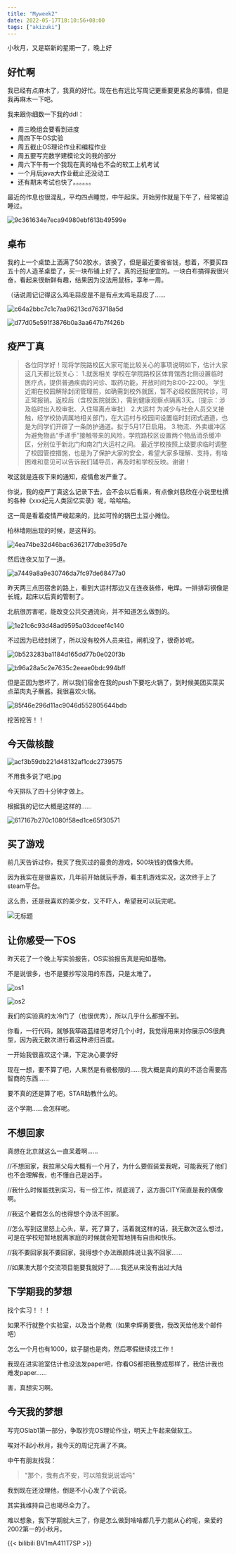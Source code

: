 ```yaml
---
title: "Myweek2"
date: 2022-05-17T18:10:56+08:00
tags: ["akizuki"]
---
```




小秋月，又是崭新的星期一了，晚上好

## 好忙啊

我已经有点麻木了，我真的好忙。现在也有远比写周记更重要更紧急的事情，但是我再麻木一下吧。

我来跟你细数一下我的ddl：

* 周三晚组会要看到进度
* 周四下午OS实验
* 周五截止OS理论作业和编程作业
* 周五要写完数学建模论文的我的部分
* 周六下午有一个我现在真的啥也不会的软工上机考试
* 一个月后java大作业截止还没动工
* 还有期末考试也快了。。。。。。

最近的作息也很混乱，平均四点睡觉，中午起床。开始劳作就是下午了，经常被迫睡过。



![9c361634e7eca94980ebf613b49599e](9c361634e7eca94980ebf613b49599e.jpg)



## 桌布

我的上一个桌垫上洒满了502胶水，该换了，但是最近要省省钱，想着，不要买四五十的人造革桌垫了，买一块布铺上好了。真的还挺便宜的。一块白布搞得我很兴奋，看起来很新鲜有趣，结果因为没法用鼠标，享年一周。

（话说周记记得这么鸡毛蒜皮是不是有点太鸡毛蒜皮了......

![c64a2bbc7c1c7aa96213cd763718a5d](c64a2bbc7c1c7aa96213cd763718a5d.jpg)

![d77d05e591f3876b0a3aa647b7f426b](d77d05e591f3876b0a3aa647b7f426b.jpg)

## 疫严丁真

>各位同学好！现将学院路校区大家可能比较关心的事项说明如下，估计大家这几天都比较关心：
>1.就医相关
>学校在学院路校区体育馆西北侧设置临时医疗点，提供普通疾病的问诊、取药功能，开放时间为8:00-22:00。
>学生近期在校园解除封闭管理前，如确需到校外就医，暂不必经校医院转诊，可正常报销。返校后（含校医院就医），需到健康观察点隔离3天。（提示：涉及临时出入校审批、入住隔离点审批）
>2.大运村
>为减少与社会人员交叉接触，经学校协调属地相关部门，在大运村与校园间设置临时封闭式通道，也是为同学们开辟了一条防护通道。拟于5月17日启用。
>3.物流、外卖缓冲区
>为避免物品“手递手”接触带来的风险，学院路校区设置两个物品消杀缓冲区，分别位于新北门和南2门大运村之间。
>  最近学校按照上级要求临时调整了校园管控措施，也是为了保护大家的安全，希望大家多理解、支持，有啥困难和意见可以告诉我们辅导员，再及时和学校反映。谢谢！

唉这就是连夜下来的通知，疫情愈发严重了。

你说，我的疫严丁真这么记录下去，会不会以后看来，有点像刘慈欣在小说里杜撰的各种《xxx纪元人类回忆实录》呢，哈哈哈。

这一周是看着疫情严峻起来的，比如可怜的锅巴土豆小摊位。

柏林墙刚出现的时候，是这样的。

![4ea74be32d46bac6362177dbe395d7e](4ea74be32d46bac6362177dbe395d7e.jpg)

然后连夜又加了一道。

![a7449a8a9e30746da7fc97de68477a0](a7449a8a9e30746da7fc97de68477a0.jpg)

昨天两三点回宿舍的路上，看到大运村那边又在连夜装修，电焊。一排排彩钢像是长城，起床以后真的管制了。

北航很厉害呢，能改变公共交通流向，并不知道怎么做到的。

![1e21c6c93d48ad9595a03dceef4c140](1e21c6c93d48ad9595a03dceef4c140.jpg)

不过因为已经封闭了，所以没有校外人员来往，闸机没了，很奇妙呢。

![0b523283ba1184d165dd77b0e020f3b](0b523283ba1184d165dd77b0e020f3b.jpg)

![b96a28a5c2e7635c2eeae0bdc994bff](b96a28a5c2e7635c2eeae0bdc994bff.jpg)

但是正因为憋坏了，所以我们宿舍在我的push下要吃火锅了，到时候美团买菜买点菜肉丸子蘸酱。我很喜欢火锅。

![85f46e296d11ac9046d552805644bdb](85f46e296d11ac9046d552805644bdb.jpg)

挖苦挖苦！！

## 今天做核酸

![acf3b59db221d48132af1cdc2739575](acf3b59db221d48132af1cdc2739575.jpg)

不用我多说了吧.jpg

今天排队了四十分钟才做上。

根据我的记忆大概是这样的......

![617167b270c1080f58ed1ce65f30571](617167b270c1080f58ed1ce65f30571.jpg)



## 买了游戏

前几天告诉过你，我买了我买过的最贵的游戏，500块钱的偶像大师。

因为我实在是很喜欢，几年前开始就玩手游，看主机游戏实况，这次终于上了steam平台。

这么贵，还是我喜欢的美少女，又不吓人，希望我可以玩完呢。

![无标题](无标题.png)

## 让你感受一下OS

昨天花了一个晚上写实验报告，OS实验报告真是宛如基物。

不是说很多，也不是要抄写没用的东西，只是太难了。

![os1](os1.png)

![os2](os2.png)

我们的实验真的太冷门了（也很优秀），所以几乎什么都搜不到。

你看，一行代码，就够我筚路蓝缕思考好几个小时，我觉得用来对你展示OS很典型，因为我无数次进行着这种递归百度。

一开始我很喜欢这个课，下定决心要学好

现在一想，要不算了吧，人果然是有极极限的......我大概是真的真的不适合需要高智商的东西......

要不真的还是算了吧，STAR助教什么的。

这个学期......会怎样呢。



## 不想回家

真想在北京就这么一直呆着啊......

//不想回家，我拉黑父母大概有一个月了，为什么要假装爱我呢，可能我死了他们也不会理解我，也不懂自己是凶手。

//我什么时候能找到实习，有一份工作，彻底润了，这方面CITY简直是我的偶像啊。

//我这个暑假怎么的也得想个办法不回家。

//怎么写到这里怒上心头，草，死了算了，活着就这样的话，我无数次这么想过，可是在学校短暂地脱离家庭的时候就会短暂地拥有自由和快乐。

//我不要回家我不要回家，我得想个办法跟颜炜说让我不回家......

//如果澳大那个交流项目能要我就好了......我还从来没有出过大陆



## 下学期我的梦想

找个实习！！！

如果不行就整个实验室，以及当个助教（如果李辉勇要我，我改天给他发个邮件吧）

怎么一个月也有1000，蚊子腿也是肉，然后寒假继续找工作！

我现在进实验室估计也没法发paper吧，你看OS都把我整成那样了，我估计我也难发paper......

害，真想实习啊。



## 今天我的梦想

写完OSlab1第一部分，争取抄完OS理论作业，明天上午起来做软工。

唉对不起小秋月，我今天的周记充满了不爽。

中午有朋友找我：

> "那个，我有点不安，可以陪我说说话吗"

我到现在还没理他，倒是不小心发了个说说。

其实我维持自己也竭尽全力了。

难以想象，我下学期就大三了，你是怎么做到啥啥都几乎力能从心的呢，亲爱的2002第一的小秋月。

{{< bilibili BV1mA411T7SP >}}

